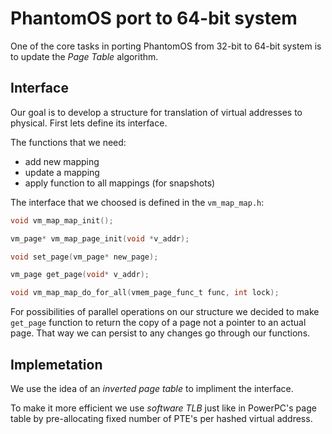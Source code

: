 # PhantomOS port to 64-bit system

One of the core tasks in porting PhantomOS from 32-bit to 64-bit system  is to update the *Page Table* algorithm.
<!-- The 32-bit version uses array of all possible 2^32 virtual addreses to allocate 4.2 Gb. -->

## Interface

Our goal is to develop a structure for translation of virtual addresses to physical. First lets define its interface.

The functions that we need:

* add new mapping
* update a mapping
* apply function to all mappings (for snapshots)

The interface that we choosed is defined in the ```vm_map_map.h```:

```C
void vm_map_map_init();

vm_page* vm_map_page_init(void *v_addr);

void set_page(vm_page* new_page);

vm_page get_page(void* v_addr);

void vm_map_map_do_for_all(vmem_page_func_t func, int lock);
```
For possibilities of parallel operations on our structure we decided to make ```get_page``` function to return the copy of a page not a pointer to an actual page. That way we can persist to any changes go through our functions.

## Implemetation

We use the idea of an *inverted page table* to impliment the interface. 

To make it more efficient we use *software TLB* just like in PowerPC's page table by pre-allocating fixed number of PTE's per hashed virtual address.


